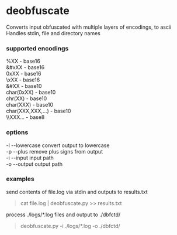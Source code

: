 # deobfuscate
Converts input obfuscated with multiple layers of encodings, to ascii<br>
Handles stdin, file and directory names 

### supported encodings
%XX - base16<br>
&#xXX - base16<br>
0xXX - base16<br>
\\xXX - base16<br>
&#XX - base10<br>
char(0xXX) - base10<br>
chr(XX) - base10<br>
char(XXX) - base10<br>
char(XXX,XXX,...) - base10<br>
\\\\XXX... - base8<br>

### options
-l --lowercase convert output to lowercase<br>
-p --plus remove plus signs from output<br>
-i --input input path<br>
-o --output output path<br>

### examples
send contents of file.log via stdin and outputs to results.txt<br>
>cat file.log | deobfuscate.py >> results.txt<br>

process ./logs/*.log files and output to ./dbfctd/<br>
>deobfuscate.py -i ./logs/*.log -o ./dbfctd/<br>
